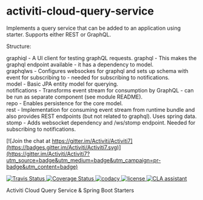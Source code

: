 # activiti-cloud-query-service 

<p>Implements a query service that can be added to an application using starter. Supports either REST or GraphQL.</p>

<p>Structure:</p>

graphiql - A UI client for testing graphQL requests.
graphql - This makes the graphql endpoint available - it has a dependency to model.<br/>
graphqlws - Configures websockes for graphql and sets up schema with event for subscribing to - needed for subscribing to notifications.</br>
model - Basic JPA entity model for querying.<br/>
notifications - Transforms event stream for consumption by GraphQL - can be run as separate component (see module README).<br/>
repo - Enables persistence for the core model.<br/>
rest - Implementation for consuming event stream from runtime bundle and also provides REST endpoints (but not related to graphql). Uses spring data.<br/>
stomp - Adds websocket dependency and /ws/stomp endpoint. Needed for subscribing to notifications.</br>

[![Join the chat at https://gitter.im/Activiti/Activiti7](https://badges.gitter.im/Activiti/Activiti7.svg)](https://gitter.im/Activiti/Activiti7?utm_source=badge&utm_medium=badge&utm_campaign=pr-badge&utm_content=badge)

<p>
  <a title='Build Status Travis' href="https://travis-ci.org/Activiti/activiti-cloud-query-service">
    <img src='https://travis-ci.org/Activiti/activiti-cloud-query-service.svg?branch=master'  alt='Travis Status' />
  </a>
  <a href='https://codecov.io/gh/Activiti/activiti-cloud-query-service'>
    <img src='http://img.shields.io/codecov/c/github/Activiti/activiti-cloud-query-service/master.svg?maxAge=86400' alt='Coverage Status' />
  </a>
  <a href='https://www.codacy.com/app/Activiti/activiti-cloud-query-service?utm_source=github.com&utm_medium=referral&utm_content=Activiti/activiti-cloud-query-service&utm_campaign=badger'>
      <img src='https://api.codacy.com/project/badge/Grade/5ee4e6ceacda459a9bffb12e5fb4574d' alt='codacy' />
  </a>
  <a href='https://github.com/Activiti/activiti-cloud-query-service/blob/master/LICENSE.txt'>
       <img src='https://img.shields.io/hexpm/l/plug.svg' alt='license' />
  </a>
  <a href="https://cla-assistant.io/Activiti/activiti-cloud-query-service"><img src="https://cla-assistant.io/readme/badge/Activiti/activiti-cloud-query-service" alt="CLA assistant" /></a>
</p>
Activiti Cloud Query Service &amp; Spring Boot Starters
